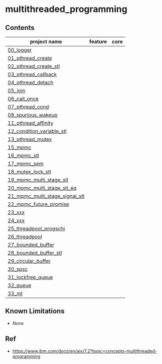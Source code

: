 # multithreaded_programming 


## Contents

| project name | feature | core |
| -------------|---------|-------|     
|[00_logger](00_logger)|  |   |     
|[01_pthread_create](01_pthread_create)|  |    |     
|[02_pthread_create_stl](02_pthread_create_stl)|  |    |     
|[03_pthread_callback](03_pthread_callback)|  |    |     
|[04_pthread_detach](04_pthread_detach)|  |    |     
|[05_join](05_join)|  |      |   
|[06_call_once](06_call_once)|  |     |    
|[07_pthread_cond](07_pthread_cond)|  |      |   
|[08_spurious_wakeup](08_spurious_wakeup)|  |     |    
|[11_pthread_affinity](11_pthread_affinity)|  |     |    
|[12_condition_variable_stl](12_condition_variable_stl)|  |      |   
|[13_pthread_mutex](13_pthread_mutex)|  |      |   
|[15_mpmc](15_mpmc)|  |      |   
|[16_mpmc_stl](16_mpmc_stl)|  |      |   
|[17_mpmc_sem](17_mpmc_sem)|  |      |   
|[18_mutex_lock_stl](18_mutex_lock_stl)|  |     |    
|[19_mpmc_multi_stage_stl](19_mpmc_multi_stage_stl)|  |      |   
|[20_mpmc_multi_stage_stl_eq](20_mpmc_multi_stage_stl_eq)|  |      |   
|[21_mpmc_multi_stage_signal_stl](21_mpmc_multi_stage_signal_stl)|  |      |   
|[22_mpmc_future_promise](22_mpmc_future_promise)|  |      |   
|[23_xxx](23_xxx) |   |      |   
|[24_xxx](24_xxx)  |   |      |    
|[25_threadpool_progschj](25_threadpool_progschj)|  |      |   
|[26_threadpool](26_threadpool)|  |      |   
|[27_bounded_buffer](27_bounded_buffer)|  |      |   
|[28_bounded_buffer_stl](28_bounded_buffer_stl)|  |      |   
|[29_circular_buffer](29_circular_buffer)|  |      |   
|[30_spsc](30_spsc)|  |      |   
|[31_lockfree_queue](31_lockfree_queue)|  |      |   
|[32_queue](32_queue)|  |      |   
|[33_mt](33_mt)|  |       |   

## Known Limitations

  - None

## Ref   

+ https://www.ibm.com/docs/en/aix/7.2?topic=concepts-multithreaded-programming     
